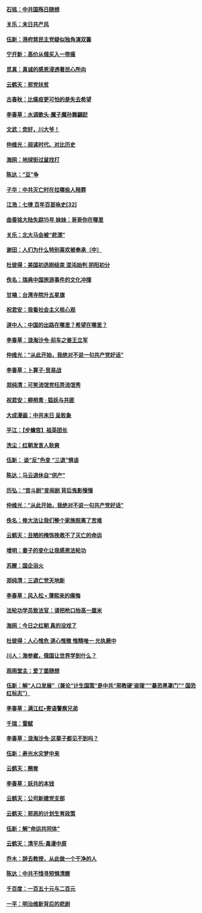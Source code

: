 #### [石铭：中共国殇日随想](../pages/nsc993/n10747202.md) 

#### [关乐：末日共产风](../pages/nsc993/n10745398.md) 

#### [伍新：港府禁民主党疑似独角演双簧](../pages/nsc993/n10745393.md) 

#### [宁开新：高价从俄买入一带瘟](../pages/nsc993/n10745381.md) 

#### [觅真：真诚的感恩浸透著民心所向](../pages/nsc993/n10746220.md) 

#### [云鹤天：邪党扶贫](../pages/nsc993/n10745370.md) 

#### [古春秋：比瘟疫更可怕的是失去希望](../pages/nsc993/n10745352.md) 

#### [李春草：水调歌头‧魔子魔孙舞翩跹](../pages/nsc993/n10744963.md) 

#### [文武：您好，川大爷！](../pages/nsc993/n10739572.md) 

#### [仲维光：阅读时代、对比历史](../pages/nsc993/n10744494.md) 

#### [海网：地球街过鼠找打](../pages/nsc993/n10741404.md) 

#### [陈达：“豆”争](../pages/nsc993/n10741375.md) 

#### [子华：中共灭亡时在拉哪些人陪葬](../pages/nsc993/n10741320.md) 

#### [江浩：七律 百年百首咏史[32]](../pages/nsc993/n10741179.md) 

#### [曲善铭大陆失踪15年 妹妹：哥哥你在哪里](../pages/nsc993/n10738770.md) 

#### [关乐：北大马会被“悲漂”](../pages/nsc993/n10739482.md) 

#### [谢田：人们为什么特别喜欢被奉承（中）](../pages/nsc993/n10736705.md) 

#### [杜彼得：美国初选刚结束 混沌始判 阴阳初分](../pages/nsc993/n10734882.md) 

#### [佚名：瑞典中国旅游事件的文化冲撞](../pages/nsc993/n10731914.md) 

#### [甘楠：台湾寺院升五星旗](../pages/nsc993/n10731868.md) 

#### [祝君安：我看社会主义核心观](../pages/nsc993/n10731861.md) 

#### [道中人：中国的出路在哪里？希望在哪里？](../pages/nsc993/n10730399.md) 

#### [李春草：浪淘沙令‧前车之鉴王立军](../pages/nsc993/n10730200.md) 

#### [仲维光：“从此开始，我绝对不说一句共产党好话”](../pages/nsc993/n10722208.md) 

#### [李春草：卜算子·贸易战](../pages/nsc993/n10726893.md) 

#### [郑纯清：可笑流氓党枉弄流氓秀](../pages/nsc993/n10726849.md) 

#### [祝君安：柳梢青 · 狐妖与共匪](../pages/nsc993/n10726825.md) 

#### [大成漫画：中共末日 呈败象](../pages/nsc993/n10726516.md) 

#### [平江：【步蟾宫】祖英团长](../pages/nsc993/n10724876.md) 

#### [洗尘：红朝发言人耿爽](../pages/nsc993/n10724862.md) 

#### [伍新： 谈“反”色变 “三退”惧谈](../pages/nsc993/n10724842.md) 

#### [陈达：马云退休自“供产”](../pages/nsc993/n10723027.md) 

#### [历弘：“宫斗剧”变闹剧 背后鬼影憧憧](../pages/nsc993/n10723020.md) 

#### [仲维光：“从此开始，我绝对不说一句共产党好话”](../pages/nsc993/n10722176.md) 

#### [佚名：修大法让我们整个家族脱离了苦难](../pages/nsc993/n10722049.md) 

#### [云鹤天：丑陋的掩饰挽救不了灭亡的命运](../pages/nsc993/n10721991.md) 

#### [增明：妻子的变化让我感恩法轮功](../pages/nsc993/n10720059.md) 

#### [苏醒：国企浴火](../pages/nsc993/n10719518.md) 

#### [郑纯清：三退亡党天地新](../pages/nsc993/n10719465.md) 

#### [李春草：风入松 • 薄熙来的痛悔](../pages/nsc993/n10719446.md) 

#### [法轮功学员致法官：请把枪口抬高一厘米](../pages/nsc993/n10719305.md) 

#### [海网：今日之红朝 真的没戏了](../pages/nsc993/n10719443.md) 

#### [杜彼得：人心惟危 道心惟微 惟精唯一 允执厥中](../pages/nsc993/n10717908.md) 

#### [川人：海参崴，俄国让世界学到什么？](../pages/nsc993/n10717708.md) 

#### [观雨堂主：爱丁堡随想](../pages/nsc993/n10715402.md) 

#### [伍新：解“人口发展”（兼论“计生国策”是中共“邪教硬‘盗理’”“暴恐黑罩门”“ 国恐红标志”）](../pages/nsc993/n10715390.md) 

#### [李春草：满江红•寄语警察兄弟](../pages/nsc993/n10715361.md) 

#### [千瑞：雷赋](../pages/nsc993/n10713428.md) 

#### [李春草：浪淘沙令‧这辈子都见不到吗？](../pages/nsc993/n10713422.md) 

#### [伍新：寿光水灾梦中来](../pages/nsc993/n10713416.md) 

#### [云鹤天：圈套](../pages/nsc993/n10713412.md) 

#### [李春草：妖共的本钱](../pages/nsc993/n10712395.md) 

#### [云鹤天：公司新建党支部](../pages/nsc993/n10712376.md) 

#### [云鹤天：邪恶的计划生育政策](../pages/nsc993/n10712363.md) 

#### [伍新：解“命运共同体”](../pages/nsc993/n10712338.md) 

#### [云鹤天：清平乐‧毒漫中原](../pages/nsc993/n10712352.md) 

#### [乔木：辞去教授，从此做一个干净的人](../pages/nsc993/n10711147.md) 

#### [陈达：中共不惜寻短惧清醒](../pages/nsc993/n10708649.md) 

#### [千百度：一百五十元与二百元](../pages/nsc993/n10708248.md) 

#### [一平：明治维新背后的悲剧](../pages/nsc993/n10707420.md) 

